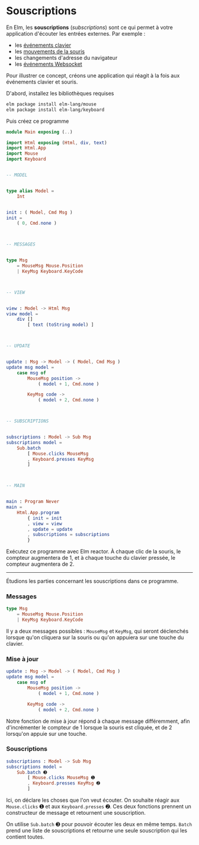 # Souscriptions

En Elm, les __souscriptions__ (*subscriptions*) sont ce qui permet à votre application d'écouter les entrées externes. Par exemple :

- les [événements clavier](http://package.elm-lang.org/packages/elm-lang/keyboard/latest/Keyboard)
- les [mouvements de la souris](http://package.elm-lang.org/packages/elm-lang/mouse/latest/Mouse)
- les changements d'adresse du navigateur
- les [événements Websocket](http://package.elm-lang.org/packages/elm-lang/websocket/latest/WebSocket)

Pour illustrer ce concept, créons une application qui réagit à la fois aux événements clavier et souris.

D'abord, installez les bibliothèques requises

```bash
elm package install elm-lang/mouse
elm package install elm-lang/keyboard
```

Puis créez ce programme

```elm
module Main exposing (..)

import Html exposing (Html, div, text)
import Html.App
import Mouse
import Keyboard


-- MODEL


type alias Model =
    Int


init : ( Model, Cmd Msg )
init =
    ( 0, Cmd.none )



-- MESSAGES


type Msg
    = MouseMsg Mouse.Position
    | KeyMsg Keyboard.KeyCode



-- VIEW


view : Model -> Html Msg
view model =
    div []
        [ text (toString model) ]



-- UPDATE


update : Msg -> Model -> ( Model, Cmd Msg )
update msg model =
    case msg of
        MouseMsg position ->
            ( model + 1, Cmd.none )

        KeyMsg code ->
            ( model + 2, Cmd.none )



-- SUBSCRIPTIONS


subscriptions : Model -> Sub Msg
subscriptions model =
    Sub.batch
        [ Mouse.clicks MouseMsg
        , Keyboard.presses KeyMsg
        ]



-- MAIN


main : Program Never
main =
    Html.App.program
        { init = init
        , view = view
        , update = update
        , subscriptions = subscriptions
        }
```

Exécutez ce programme avec Elm reactor. À chaque clic de la souris, le compteur augmentera de 1, et à chaque touche du clavier pressée, le compteur augmentera de 2.

---

Étudions les parties concernant les souscriptions dans ce programme.

### Messages

```elm
type Msg
    = MouseMsg Mouse.Position
    | KeyMsg Keyboard.KeyCode
```

Il y a deux messages possibles : `MouseMsg` et `KeyMsg`, qui seront déclenchés lorsque qu'on cliquera sur la souris ou qu'on appuiera sur une touche du clavier.

### Mise à jour

```elm
update : Msg -> Model -> ( Model, Cmd Msg )
update msg model =
    case msg of
        MouseMsg position ->
            ( model + 1, Cmd.none )

        KeyMsg code ->
            ( model + 2, Cmd.none )
```

Notre fonction de mise à jour répond à chaque message différemment, afin d'incrémenter le compteur de 1 lorsque la souris est cliquée, et de 2 lorsqu'on appuie sur une touche.

### Souscriptions

```elm
subscriptions : Model -> Sub Msg
subscriptions model =
    Sub.batch ➌
        [ Mouse.clicks MouseMsg ➊
        , Keyboard.presses KeyMsg ➋
        ]
```

Ici, on déclare les choses que l'on veut écouter. On souhaite réagir aux `Mouse.clicks` ➊ et aux `Keyboard.presses` ➋. Ces deux fonctions prennent un constructeur de message et retournent une souscription.

On utilise `Sub.batch` ➌ pour pouvoir écouter les deux en même temps. `Batch` prend une liste de souscriptions et retourne une seule souscription qui les contient toutes.
